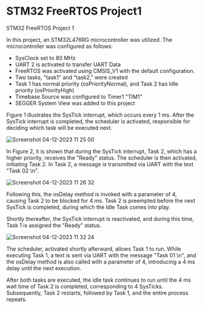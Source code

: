 # STM32 FreeRTOS Project1

STM32 FreeRTOS Project 1

In this project, an STM32L476RG microcontroller was utilized. The microcontroller was configured as follows:

- SysClock set to 80 MHz
- UART 2 is activated to transfer UART Data
- FreeRTOS was activated using CMSIS_V1 with the default configuration.
- Two tasks, "task1" and "task2," were created
- Task 1 has normal priority (osPriorityNormal), and Task 2 has Idle priority (osPriorityHigh)
- Timebase Source was configured to Timer1 "TIM1"
- SEGGER System View was added to this project
  
Figure 1 illustrates the SysTick interrupt, which occurs every 1 ms. After the SysTick interrupt is completed, the scheduler
is activated, responsible for deciding which task will be executed next.

![Screenshot 04-12-2023 11 25 00](https://github.com/ammaros86/STM32FreeRTOS_Project1/assets/56800295/dda601e8-a0f0-41ad-a647-9842a73e1aa2)

In Figure 2, it is shown that during the SysTick interrupt, Task 2, which has a higher priority, receives the "Ready" status. 
The scheduler is then activated, initiating Task 2. In Task 2, a message is transmitted via UART with the text "Task 02 \n". 

![Screenshot 04-12-2023 11 26 32](https://github.com/ammaros86/STM32FreeRTOS_Project1/assets/56800295/54891b51-cb38-40ff-8ddc-add0850feef1)

Following this, the osDelay method is invoked with a parameter of 4, causing Task 2 to be blocked for 4 ms. Task 2 is preempted 
before the next SysTick is completed, during which the Idle Task comes into play.

Shortly thereafter, the SysTick interrupt is reactivated, and during this time, Task 1 is assigned the "Ready" status. 

![Screenshot 04-12-2023 11 32 24](https://github.com/ammaros86/STM32FreeRTOS_Project1/assets/56800295/d6e862fd-1a80-4c05-8472-e0a73a42570c)

The scheduler, activated shortly afterward, allows Task 1 to run. While executing Task 1, a text is sent via UART with the message 
"Task 01 \n", and the osDelay method is also called with a parameter of 4, introducing a 4 ms delay until the next execution.

After both tasks are executed, the idle task continues to run until the 4 ms wait time of Task 2 is completed, corresponding to 4 SysTicks.
Subsequently, Task 2 restarts, followed by Task 1, and the entire process repeats.
